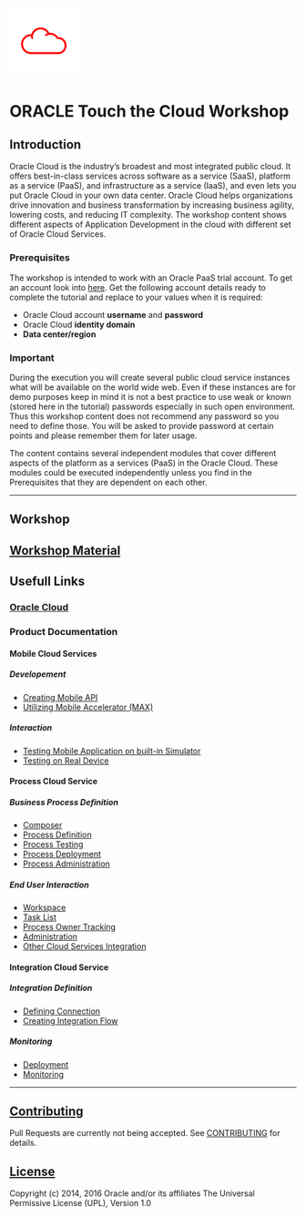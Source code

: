 ![](common/images/customer.logo.png)
---
# ORACLE Touch the Cloud Workshop #

## Introduction ##

Oracle Cloud is the industry’s broadest and most integrated public cloud. It offers best-in-class services across software as a service (SaaS), platform as a service (PaaS), and infrastructure as a service (IaaS), and even lets you put Oracle Cloud in your own data center. Oracle Cloud helps organizations drive innovation and business transformation by increasing business agility, lowering costs, and reducing IT complexity. The workshop content shows different aspects of Application Development in the cloud with different set of Oracle Cloud Services.

### Prerequisites ###

The workshop is intended to work with an Oracle PaaS trial account. To get an account look into [here](common/request.for.trial.md). Get the following account details ready to complete the tutorial and replace to your values when it is required:

+ Oracle Cloud account **username** and **password**
+ Oracle Cloud **identity domain**
+ **Data center/region**

### Important ###

During the execution you will create several public cloud service instances what will be available on the world wide web. Even if these instances are for demo purposes keep in mind it is not a best practice to use weak or known (stored here in the tutorial) passwords especially in such open environment. Thus this workshop content does not recommend any password so you need to define those. You will be asked to provide password at certain points and please remember them  for  later usage.

The content contains several independent modules that cover different aspects of the platform as a services (PaaS) in the Oracle Cloud. These modules could be executed independently unless you find in the Prerequisites that they are dependent on each other.

----
## Workshop ##

[Workshop Material](touch_the_cloud/index.html)
----
## Usefull Links ##

### [Oracle Cloud](cloud.oracel.com) ###

### Product Documentation ###

#### Mobile Cloud Services ####
##### Developement #####
+ [Creating Mobile API](mcs/create.cloud.services.md)
+ [Utilizing Mobile Accelerator (MAX)](mcs/max.md)

##### Interaction #####
+ [Testing Mobile Application on built-in Simulator](mcs/simulator.md)
+ [Testing on Real Device](mcs/deployment.md)

#### Process Cloud Service ####



##### Business Process Definition 
+ [Composer](pcs/process.composer.md)
+ [Process Definition](pcs/process.definition.md)
+ [Process Testing](pcs/process.testing.md)
+ [Process Deployment](pcs/process.deployment.md)
+ [Process Administration](pcs/process.deployment.md)

##### End User Interaction 
+ [Workspace](pcs/process.workspace.md)
+ [Task List](pcs/process.tasklist.md)
+ [Process Owner Tracking](pcs/process.tracking.md)
+ [Administration](pcs/process.admin.md)
+ [Other Cloud Services Integration](pcs/process.admin.md)

#### Integration Cloud Service ####

##### Integration Definition  
+ [Defining Connection](pcs/ics.defining.md)
+ [Creating Integration Flow](ics/ics.creation.md)

##### Monitoring
+ [Deployment](ics/ics.deployment.md)
+ [Monitoring](ics/ics.monitoring.md)

---

## [Contributing](CONTRIBUTING.md)
Pull Requests are currently not being accepted. See [CONTRIBUTING](CONTRIBUTING.md) for details.

## [License](LICENSE.md)
Copyright (c) 2014, 2016 Oracle and/or its affiliates
The Universal Permissive License (UPL), Version 1.0
